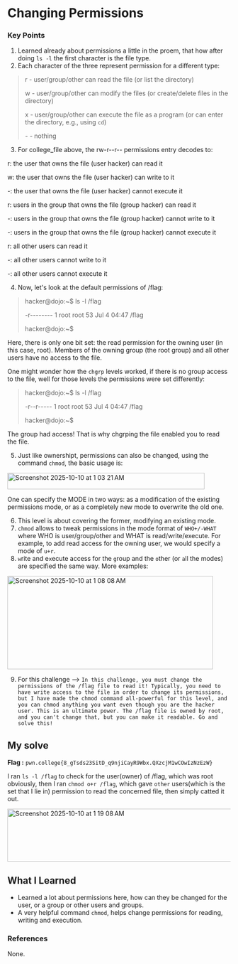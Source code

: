 # Changing Permissions
### Key Points
1. Learned already about permissions a little in the proem, that how after doing `ls -l` the first character is the file type.
2. Each character of the three represent permission for a different type:

> r - user/group/other can read the file (or list the directory)
> 
> w - user/group/other can modify the files (or create/delete files in the directory)
> 
> x - user/group/other can execute the file as a program (or can enter the directory, e.g., using `cd`)
> 
> _-_ _-_ nothing

3. For college_file above, the rw-r--r-- permissions entry decodes to:

r: the user that owns the file (user hacker) can read it

w: the user that owns the file (user hacker) can write to it

-: the user that owns the file (user hacker) cannot execute it

r: users in the group that owns the file (group hacker) can read it

-: users in the group that owns the file (group hacker) cannot write to it

-: users in the group that owns the file (group hacker) cannot execute it

r: all other users can read it

-: all other users cannot write to it

-: all other users cannot execute it

4. Now, let's look at the default permissions of /flag:

> hacker@dojo:~$ ls -l /flag
> 
> -r-------- 1 root root 53 Jul  4 04:47 /flag
> 
> hacker@dojo:~$

Here, there is only one bit set: the read permission for the owning user (in this case, root). Members of the owning group (the root group) and all other users have no access to the file.

One might wonder how the `chgrp` levels worked, if there is no group access to the file, well for those levels the permissions were set differently:

> hacker@dojo:~$ ls -l /flag
> 
> -r--r----- 1 root root 53 Jul  4 04:47 /flag
> 
> hacker@dojo:~$

The group had access! That is why chgrping the file enabled you to read the file.

5. Just like ownershipt, permissions can also be changed, using the command `chmod`, the basic usage is:

<img width="445" height="37" alt="Screenshot 2025-10-10 at 1 03 21 AM" src="https://github.com/user-attachments/assets/169fc9be-3360-4dd6-8b1c-fded4bb79ba1" />

One can specify the MODE in two ways: as a modification of the existing permissions mode, or as a completely new mode to overwrite the old one.

6. This level is about covering the former, modifying an existing mode.
7. `chmod` allows to tweak permissions in the mode format of `WHO+/-WHAT`  where WHO is user/group/other and WHAT is read/write/execute. For example, to add read access for the owning user, we would specify a mode of `u+r`.
8.  `w`rite and e`x`ecute access for the `g`roup and the `o`ther (or `a`ll the modes) are specified the same way. More examples:

<img width="464" height="210" alt="Screenshot 2025-10-10 at 1 08 08 AM" src="https://github.com/user-attachments/assets/ff285ce0-13d1-46c2-99e2-34db20b21f42" />

9. For this challenge --> `In this challenge, you must change the permissions of the /flag file to read it! Typically, you need to have write access to the file in order to change its permissions, but I have made the chmod command all-powerful for this level, and you can chmod anything you want even though you are the hacker user. This is an ultimate power. The /flag file is owned by root, and you can't change that, but you can make it readable. Go and solve this!`

## My solve
**Flag :** `pwn.college{8_gTsds23SitD_q9njiCayR9Wbx.QXzcjM1wCOwIzNzEzW}`

I ran `ls -l /flag` to check for the user(owner) of /flag, which was root obviously, then I ran `chmod o+r /flag`, which gave `other` users(which is the set that I lie in) permission to read the concerned file, then simply catted it out.

<img width="528" height="119" alt="Screenshot 2025-10-10 at 1 19 08 AM" src="https://github.com/user-attachments/assets/17accede-2b43-4177-a3e8-1a091ed571f9" />

## What I Learned
- Learned a lot about permissions here, how can they be changed for the user, or a group or other users and groups.
- A very helpful command `chmod`, helps change permissions for reading, writing and execution.

### References
None.

